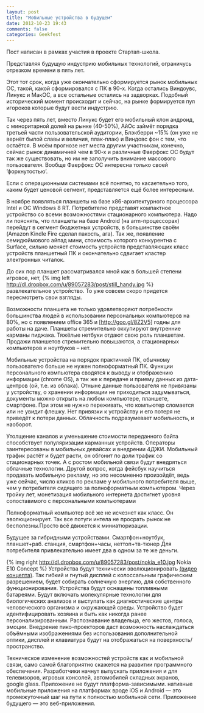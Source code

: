 ```yaml
---
layout: post
title: "Мобильные устройства в будущем"
date: 2012-10-23 19:43
comments: false
categories: Geekfest
---
```

Пост написан в рамках участия в проекте Стартап-школа.

Представляя будущую индустрию мобильных технологий, ограничусь отрезком времени в пять лет.

Этот тот срок, когда уже окончательно сформируется рынок мобильных ОС, такой, какой сформировался с ПК в 90-х. Когда остались Виндоувс, Линукс и МакОС, а все остальные остались на задворках. Подобный исторический момент происходит и сейчас, на рынке формируется пул игороков которые будут вести индустрию.
<!-- more -->

Так через пять лет, вместо Линукс будет его мобильный клон андроид, с миноритарной долей на рынке (40-50%), АйОс займёт порядка третьей части пользовательской аудитории, Блэкберри ~15% (он уже не вернёт былой славы и величия, плак-плак)  и Виндовс фон с тем, что остаётся. В моём прогнозе нет места другим участникам, конечно, сейчас рынок динамичней чем в 90-х и различные Фаерфокс ОС будут так же существовать, но им не заполучить внимание массового пользователя. Вообще Фаерфокс ОС интересна только своей ‘форкнутостью’.

Если с операционными системами всё понятно, то касаетельно того, каким будет ценовой сегмент, представляется ещё более интересным. 

В ноябре появляться планшеты на базе x86-архитектурного процессора Intel и ОС Windows 8 RT. Потребителю представят компактное устройство со всеми возможностями стационарного компьютера. Надо ли пояснять, что планшеты на базе Android (на arm-процессорах) перейдут в сегмент бюджетных устройств, в большинстве своём (Amazon Kindle Fire сделал пакость, ага). Так же, появление семидюймового айпад мини, стоимость которого конкурентна с Surface, сильно меняет стоимость устройств представляющих класс устройств планшетный ПК и окончательно сдвигает кластер электронных читалок.

До сих пор планшет рассматривался мной как в большей степени игровое, нет, 
{% img left http://dl.dropbox.com/u/89057283/post/still_handy.jpg %}
развлекательное устройство. То уже совсем скоро придется пересмотреть свои взгляды.

Возможности планшета не только удовлетворяют потребности большинства людей в использовании персональных компьютеров на 80%, но с появлением office 365 и [http://goo.gl/8Z2V5] годны для работы на даче.
Планшеты стремительно оккупируют внутренние карманы пиджака.
Тяжёлые нетбуки отдают свою роль планшетам. Продажи планшетов стремительно повышаются, а стационарных компьютеров и ноутбуков – нет. 

Мобильные устройства на порядок практичней ПК, обычному пользователю больше не нужен полноформатный ПК. Функции персонального компьютера сводятся к выводу и отображению информации (chrome OS), а так же к передаче и приему данных из дата-центров (ой, т.е. из облака). Отныне данные пользователя не привязаны у устройству, о хранении информации не приходиться задумываться, документы можно открыть на любом компьютере, планшете, смартфоне. При этом не нужно переживать, что компьютер сломается или не увидит флешку. Нет привязки к устройству и его потеря не приведёт к потери данных.
Облачность подразумевает мобильность, и наоборот.

Утолщение каналов и уменьшение стоимости переданного байта способствует популяризации карманных устройств. Операторы заинтересованы в мобильных девайсах и внедрении 4ДЖИ. Мобильный трафик растёт и будет расти, он обгонит по доли трафик со стационарных точек. А с ростом мобильной связи будут внедряться облачные технологии. 
Другой вопрос, когда фейсбук научиться продавать мобильную рекламу, но это несомненно произойдёт, ведь уже сейчас, число кликов по рекламе у мобильного потребителя выше, чем у потребителя сидящего за полноформатным компьютером.
Через тройку лет, монетизация мобильного интернета достигнет уровня сопоставимого с персональными компьютерами

Полноформатный компьютер всё же не исчезнет как класс. Он эволюционирует. Так все потуги интела не просрать рынок не бесполезны.Просто всё движется к миниатюризации.

Будущее за гибридными устройствами. Смартфон+ноутбук, планшет+раб. станция,  смартфон+часы, неттоп+тв-тюнер Для потребителя привлекательно имеет два в одном за те же деньги.

{% img right http://dl.dropbox.com/u/89057283/post/nokia_e10.jpg Nokia E10 Concept %}
Устройства будут технически эволюционировать [(видео концепта)]. Так гибкий и гнутый дисплей с колоссальным графическим разрешением, будет собирать солнечную энергию, для собственного функционирования. Устройства будут оснащены топливными батареями. Будут включать молекулярные технологии для биологических анализов и выступать как диагностические центры человеческого организма и окружающей среды. Устройство будет идентифицировать хозяина и быть как никогда ранее персонализированным. Распознавание владельца, его жестов, голоса, эмоции.
Внедрение пико-проекторов даст возможность наслаждаться объёмными изображениями без использования дополнительной оптики, дисплей и клавиатура будут на отображаться на поверхность/пространство.

Техническое изменение возможностей устройств как и мобильной связи, само самой благоприятно скажется  на развитии программного обеспечения. Разработчики начнут выпускать приложения и для телевизоров, игровых консолей, автомобилей складных экранов, google glass. Приложение не будут платформа-зависимыми. нативные мобильные приложения на платформах вроде iOS и Android — это промежуточный шаг на пути к полностью мобильной сети. Приложение будущего — это веб-приложения.

[(видео концепта)]: http://youtu.be/IX-gTobCJHs
[http://goo.gl/8Z2V5]:http://goo.gl/8Z2V5